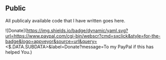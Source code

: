 ## Public
All publicaly available code that I have written goes here.

![Donate](https://img.shields.io/badge/dynamic/yaml.svg?url=https://www.paypal.com/cgi-bin/webscr?cmd=sxclick&style=for-the-badge&logo=appveyor&source=url&query=<$.DATA.SUBDATA>&label=Donate?message=To my PayPal if this has helped You.)
